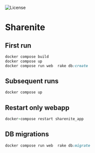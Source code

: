 ![License](https://img.shields.io/github/license/sharenite/sharenite?style=for-the-badge)

# Sharenite

## First run
```ruby
docker compose build
docker compose up
docker compose run web  rake db:create
```

## Subsequent runs
```ruby
docker compose up
```

## Restart only webapp
```ruby
docker-compose restart sharenite_app
```

## DB migrations
```ruby
docker compose run web  rake db:migrate
```